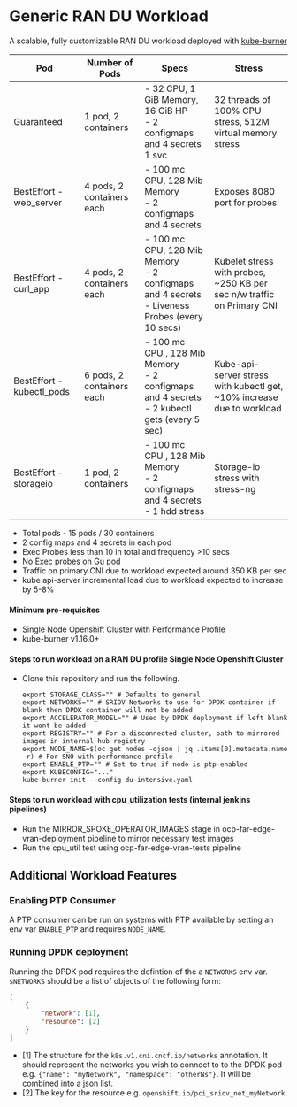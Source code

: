 # Generic RAN DU Workload

A scalable, fully customizable RAN DU workload deployed with [kube-burner](https://github.com/kube-burner/kube-burner)

| Pod | Number of Pods | Specs | Stress |
|-----|----------------|-------| ------- |
| Guaranteed | 1 pod, 2 containers | - 32 CPU, 1 GiB Memory, 16 GiB HP<br>- 2 configmaps and 4 secrets<br> 1 svc<br> | 32 threads of 100% CPU stress, 512M virtual memory stress |
| BestEffort - web_server | 4 pods, 2 containers each | - 100 mc CPU, 128 Mib Memory<br>- 2 configmaps and 4 secrets<br> | Exposes 8080 port for probes |
| BestEffort - curl_app | 4 pods, 2 containers each | - 100 mc CPU, 128 Mib Memory<br>- 2 configmaps and 4 secrets<br>- Liveness Probes (every 10 secs)| Kubelet stress with probes, ~250 KB per sec n/w traffic on Primary CNI |
| BestEffort - kubectl_pods | 6 pods, 2 containers each | - 100 mc CPU , 128 Mib Memory<br>- 2 configmaps and 4 secrets<br>- 2 kubectl gets (every 5 sec) | Kube-api-server stress with kubectl get, ~10% increase due to workload |
| BestEffort - storageio | 1 pod, 2 containers | - 100 mc CPU , 128 Mib Memory<br>- 2 configmaps and 4 secrets<br>- 1 hdd stress | Storage-io stress with stress-ng |

* Total pods - 15 pods / 30 containers
* 2 config maps and 4 secrets in each pod
* Exec Probes less than 10 in total and frequency >10 secs
* No Exec probes on Gu pod
* Traffic on primary CNI due to workload expected around 350 KB per sec
* kube api-server incremental load due to workload expected to increase by 5-8%

#### Minimum pre-requisites
* Single Node Openshift Cluster with Performance Profile
* kube-burner v1.16.0+

#### Steps to run workload on a RAN DU profile Single Node Openshift Cluster

* Clone this repository and run the following.

    ```shell
    export STORAGE_CLASS="" # Defaults to general
    export NETWORKS="" # SRIOV Networks to use for DPDK container if blank then DPDK container will not be added
    export ACCELERATOR_MODEL="" # Used by DPDK deployment if left blank it wont be added
    export REGISTRY="" # For a disconnected cluster, path to mirrored images in internal hub registry
    export NODE_NAME=$(oc get nodes -ojson | jq .items[0].metadata.name -r) # For SNO with performance profile
    export ENABLE_PTP="" # Set to true if node is ptp-enabled 
    export KUBECONFIG="..."
    kube-burner init --config du-intensive.yaml
    ```

#### Steps to run workload with cpu_utilization tests (internal jenkins pipelines)

* Run the MIRROR_SPOKE_OPERATOR_IMAGES stage in ocp-far-edge-vran-deployment pipeline to mirror necessary test images
* Run the cpu_util test using ocp-far-edge-vran-tests pipeline

## Additional Workload Features

### Enabling PTP Consumer

A PTP consumer can be run on systems with PTP available by setting an env var `ENABLE_PTP` and requires `NODE_NAME`.

### Running DPDK deployment

Running the DPDK pod requires the defintion of the a `NETWORKS` env var. `$NETWORKS` should be a list of objects of the following form:

```json
[
    {
        "network": [1],
        "resource": [2]
    }
]
```

* [1] The structure for the `k8s.v1.cni.cncf.io/networks` annotation.
      It should represent the networks you wish to connect to to the DPDK pod  e.g. `{"name": "myNetwork", "namespace": "otherNs"}`.
      It will be combined into a json list.
* [2] The key for the resource e.g. `openshift.io/pci_sriov_net_myNetwork`.
